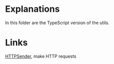 # Explanations
In this folder are the TypeScript version of the utils.
# Links
[HTTPSender](https://github.com/M6a5x98/javascript-utils/blob/main/TypeScript/HTTPSender.ts), make HTTP requests <br />
